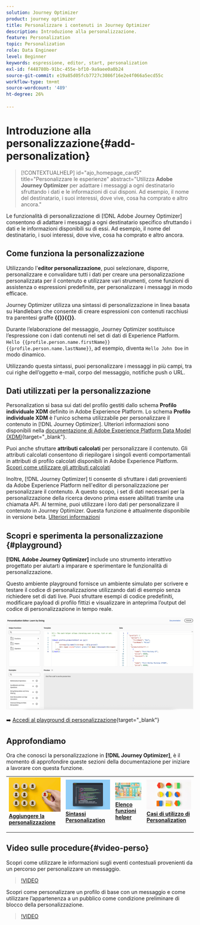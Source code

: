 ```yaml
---
solution: Journey Optimizer
product: journey optimizer
title: Personalizzare i contenuti in Journey Optimizer
description: Introduzione alla personalizzazione.
feature: Personalization
topic: Personalization
role: Data Engineer
level: Beginner
keywords: espressione, editor, start, personalization
exl-id: f448780b-91bc-455e-bf10-9a9aee0a0b24
source-git-commit: e19a85d05fcb7727c3086f16e2e4f066a5ecd55c
workflow-type: tm+mt
source-wordcount: '489'
ht-degree: 26%

---
```


# Introduzione alla personalizzazione{#add-personalization}

>[!CONTEXTUALHELP]
>id="ajo_homepage_card5"
>title="Personalizzare le esperienze"
>abstract="Utilizza **Adobe Journey Optimizer** per adattare i messaggi a ogni destinatario sfruttando i dati e le informazioni di cui disponi. Ad esempio, il nome del destinatario, i suoi interessi, dove vive, cosa ha comprato e altro ancora."

Le funzionalità di personalizzazione di [!DNL Adobe Journey Optimizer] consentono di adattare i messaggi a ogni destinatario specifico sfruttando i dati e le informazioni disponibili su di essi. Ad esempio, il nome del destinatario, i suoi interessi, dove vive, cosa ha comprato e altro ancora.

## Come funziona la personalizzazione

Utilizzando l&#39;**editor personalizzazione**, puoi selezionare, disporre, personalizzare e convalidare tutti i dati per creare una personalizzazione personalizzata per il contenuto e utilizzare vari strumenti, come funzioni di assistenza o espressioni predefinite, per personalizzare i messaggi in modo efficace.

Journey Optimizer utilizza una sintassi di personalizzazione in linea basata su Handlebars che consente di creare espressioni con contenuti racchiusi tra parentesi graffe **{{}}{{}}**.

Durante l’elaborazione del messaggio, Journey Optimizer sostituisce l’espressione con i dati contenuti nel set di dati di Experience Platform. `Hello {{profile.person.name.firstName}} {{profile.person.name.lastName}}`, ad esempio, diventa `Hello John Doe` in modo dinamico.

Utilizzando questa sintassi, puoi personalizzare i messaggi in più campi, tra cui righe dell’oggetto e-mail, corpo del messaggio, notifiche push o URL.

## Dati utilizzati per la personalizzazione

Personalization si basa sui dati del profilo gestiti dallo schema **Profilo individuale XDM** definito in Adobe Experience Platform. Lo schema **Profilo individuale XDM** è l&#39;unico schema utilizzabile per personalizzare il contenuto in [!DNL Journey Optimizer]. Ulteriori informazioni sono disponibili nella [documentazione di Adobe Experience Platform Data Model (XDM)](https://experienceleague.adobe.com/docs/experience-platform/xdm/home.html?lang=it){target="_blank"}.

Puoi anche sfruttare **attributi calcolati** per personalizzare il contenuto. Gli attributi calcolati consentono di riepilogare i singoli eventi comportamentali in attributi di profilo calcolati disponibili in Adobe Experience Platform. [Scopri come utilizzare gli attributi calcolati](../audience/computed-attributes.md)

Inoltre, [!DNL Journey Optimizer] ti consente di sfruttare i dati provenienti da Adobe Experience Platform nell&#39;editor di personalizzazione per personalizzare il contenuto. A questo scopo, i set di dati necessari per la personalizzazione della ricerca devono prima essere abilitati tramite una chiamata API. Al termine, puoi utilizzare i loro dati per personalizzare il contenuto in Journey Optimizer. Questa funzione è attualmente disponibile in versione beta. [Ulteriori informazioni](../personalization/lookup-aep-data.md)

## Scopri e sperimenta la personalizzazione {#playground}

**[!DNL Adobe Journey Optimizer]** include uno strumento interattivo progettato per aiutarti a imparare e sperimentare le funzionalità di personalizzazione.

Questo ambiente playground fornisce un ambiente simulato per scrivere e testare il codice di personalizzazione utilizzando dati di esempio senza richiedere set di dati live. Puoi sfruttare esempi di codice predefiniti, modificare payload di profilo fittizi e visualizzare in anteprima l’output del codice di personalizzazione in tempo reale.

![area di gioco personalizzazione](assets/playground.png)

➡️ [Accedi al playground di personalizzazione](https://experienceleague.adobe.com/it/apps/journey-optimizer/ajo-personalization){target="_blank"}

## Approfondiamo

Ora che conosci la personalizzazione in **[!DNL Journey Optimizer]**, è il momento di approfondire queste sezioni della documentazione per iniziare a lavorare con questa funzione.

<table style="table-layout:fixed"><tr style="border: 0;">
<td>
<a href="personalization-build-expressions.md">
<img alt="aggiungi personalizzazione" src="assets/do-not-localize/add.png">
</a>
<div>
<a href="personalization-build-expressions.md"><strong>Aggiungere la personalizzazione</strong></a>
</div>
<p>
</td>
<td>
<a href="../personalization/personalization-syntax.md">
<img alt="Lead" src="assets/do-not-localize/syntax.png">
</a>
<div><a href="../personalization/personalization-syntax.md"><strong>Sintassi Personalization</strong>
</div>
<p>
</td>
<td>
<a href="../personalization/functions/functions.md">
<img alt="Non frequente" src="assets/do-not-localize/functions.png">
</a>
<div>
<a href="../personalization/functions/functions.md"><strong>Elenco funzioni helper</strong></a>
</div>
<p></td>
<td>
<a href="../personalization/personalization-use-case.md">
<img alt="Non frequente" src="assets/do-not-localize/uc.png">
</a>
<div>
<a href="../personalization/personalization-use-case.md"><strong>Casi di utilizzo di Personalization</strong></a>
</div>
<p></td>
</tr></table>

## Video sulle procedure{#video-perso}

Scopri come utilizzare le informazioni sugli eventi contestuali provenienti da un percorso per personalizzare un messaggio.

>[!VIDEO](https://video.tv.adobe.com/v/3448145?quality=12&captions=ita)

Scopri come personalizzare un profilo di base con un messaggio e come utilizzare l’appartenenza a un pubblico come condizione preliminare di blocco della personalizzazione.

>[!VIDEO](https://video.tv.adobe.com/v/3416271?quality=12&captions=ita)

